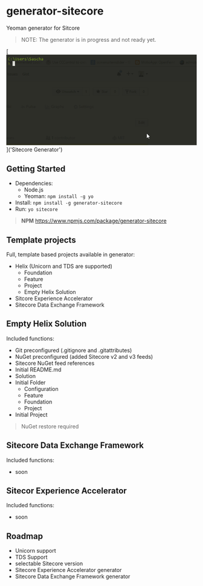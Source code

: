 # generator-sitecore

Yeoman generator for Sitcore
> NOTE: The generator is in progress and not ready yet.

[![](https://github.com/SaschaHeyer/generator-sitecore/blob/master/documentation/yo-sitecore-sample.gif)]('Sitecore Generator')

## Getting Started

- Dependencies:
    - Node.js
    - Yeoman: `npm install -g yo`
- Install: `npm install -g generator-sitecore`
- Run: `yo sitecore`

> **NPM** https://www.npmjs.com/package/generator-sitecore

## Template projects

Full, template based projects available in generator:

- Helix (Unicorn and TDS are supported)
    - Foundation
    - Feature
    - Project
    - Empty Helix Solution
- Sitcore Experience Accelerator
- Sitecore Data Exchange Framework


## Empty Helix Solution
Included functions:

- Git preconfigured (.gitignore and .gitattributes)
- NuGet preconfigured (added Sitecore v2 and v3 feeds)
- Sitecore NuGet feed references
- Initial README.md
- Solution
- Initial Folder
    - Configuration
    - Feature
    - Foundation
    - Project
- Initial Project
	
> NuGet restore required
    
## Sitecore Data Exchange Framework
Included functions:

- soon

## Sitecor Experience Accelerator
Included functions:

- soon


## Roadmap
- Unicorn support
- TDS Support
- selectable Sitecore version
- Sitecore Experience Accelerator generator
- Sitecore Data Exchange Framework generator